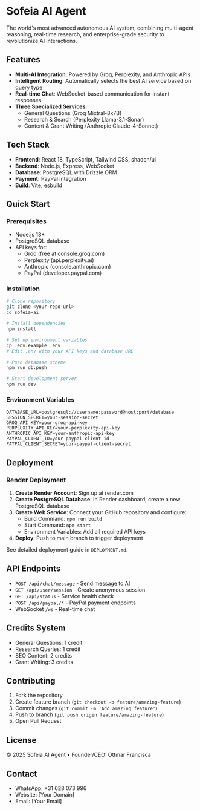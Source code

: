 # Sofeia AI Agent

The world's most advanced autonomous AI system, combining multi-agent reasoning, real-time research, and enterprise-grade security to revolutionize AI interactions.

## Features

- **Multi-AI Integration**: Powered by Groq, Perplexity, and Anthropic APIs
- **Intelligent Routing**: Automatically selects the best AI service based on query type
- **Real-time Chat**: WebSocket-based communication for instant responses
- **Three Specialized Services**:
  - General Questions (Groq Mixtral-8x7B)
  - Research & Search (Perplexity Llama-3.1-Sonar)
  - Content & Grant Writing (Anthropic Claude-4-Sonnet)

## Tech Stack

- **Frontend**: React 18, TypeScript, Tailwind CSS, shadcn/ui
- **Backend**: Node.js, Express, WebSocket
- **Database**: PostgreSQL with Drizzle ORM
- **Payment**: PayPal integration
- **Build**: Vite, esbuild

## Quick Start

### Prerequisites

- Node.js 18+ 
- PostgreSQL database
- API keys for:
  - Groq (free at console.groq.com)
  - Perplexity (api.perplexity.ai)
  - Anthropic (console.anthropic.com)
  - PayPal (developer.paypal.com)

### Installation

```bash
# Clone repository
git clone <your-repo-url>
cd sofeia-ai

# Install dependencies
npm install

# Set up environment variables
cp .env.example .env
# Edit .env with your API keys and database URL

# Push database schema
npm run db:push

# Start development server
npm run dev
```

### Environment Variables

```env
DATABASE_URL=postgresql://username:password@host:port/database
SESSION_SECRET=your-session-secret
GROQ_API_KEY=your-groq-api-key
PERPLEXITY_API_KEY=your-perplexity-api-key
ANTHROPIC_API_KEY=your-anthropic-api-key
PAYPAL_CLIENT_ID=your-paypal-client-id
PAYPAL_CLIENT_SECRET=your-paypal-client-secret
```

## Deployment

### Render Deployment

1. **Create Render Account**: Sign up at render.com
2. **Create PostgreSQL Database**: In Render dashboard, create a new PostgreSQL database
3. **Create Web Service**: Connect your GitHub repository and configure:
   - Build Command: `npm run build`
   - Start Command: `npm start`
   - Environment Variables: Add all required API keys
4. **Deploy**: Push to main branch to trigger deployment

See detailed deployment guide in `DEPLOYMENT.md`.

## API Endpoints

- `POST /api/chat/message` - Send message to AI
- `GET /api/user/session` - Create anonymous session
- `GET /api/status` - Service health check
- `POST /api/paypal/*` - PayPal payment endpoints
- WebSocket `/ws` - Real-time chat

## Credits System

- General Questions: 1 credit
- Research Queries: 1 credit  
- SEO Content: 2 credits
- Grant Writing: 3 credits

## Contributing

1. Fork the repository
2. Create feature branch (`git checkout -b feature/amazing-feature`)
3. Commit changes (`git commit -m 'Add amazing feature'`)
4. Push to branch (`git push origin feature/amazing-feature`)
5. Open Pull Request

## License

© 2025 Sofeia AI Agent • Founder/CEO: Ottmar Francisca

## Contact

- WhatsApp: +31 628 073 996
- Website: [Your Domain]
- Email: [Your Email]